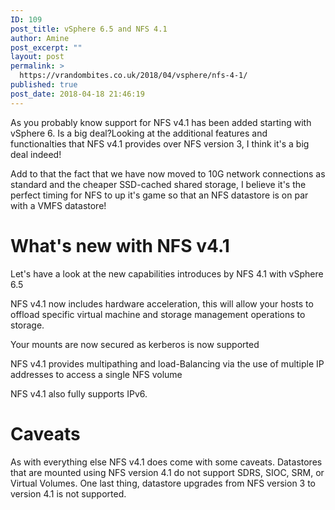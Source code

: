 ```yaml
---
ID: 109
post_title: vSphere 6.5 and NFS 4.1
author: Amine
post_excerpt: ""
layout: post
permalink: >
  https://vrandombites.co.uk/2018/04/vsphere/nfs-4-1/
published: true
post_date: 2018-04-18 21:46:19
---
```

As you probably know support for NFS v4.1 has been added starting with vSphere 6. Is a big deal?Looking at the additional features and functionalties that NFS v4.1 provides over NFS version 3, I think it's a big deal indeed!

Add to that the fact that we have now moved to 10G network connections as standard and the cheaper SSD-cached shared storage, I believe it's the perfect timing for NFS to up it's game so that an NFS datastore is on par with a VMFS datastore!
<h1>What's new with NFS v4.1</h1>
Let's have a look at the new capabilities introduces by NFS 4.1 with vSphere 6.5

NFS v4.1 now includes hardware acceleration, this will allow your hosts to offload specific virtual machine and storage management operations to storage.

Your mounts are now secured as kerberos is now supported

NFS v4.1 provides multipathing and load-Balancing via the use of multiple IP addresses to access a single NFS volume

NFS v4.1 also fully supports IPv6.
<h1>Caveats</h1>
As with everything else NFS v4.1 does come with some caveats. Datastores that are mounted using NFS version 4.1 do not support SDRS, SIOC, SRM, or Virtual Volumes. One last thing, datastore upgrades from NFS version 3 to version 4.1 is not supported.